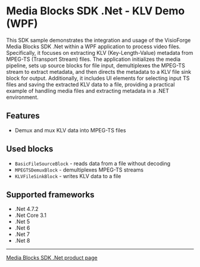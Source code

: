 # Media Blocks SDK .Net - KLV Demo (WPF)

This SDK sample demonstrates the integration and usage of the VisioForge Media Blocks SDK .Net within a WPF application to process video files. Specifically, it focuses on extracting KLV (Key-Length-Value) metadata from MPEG-TS (Transport Stream) files. The application initializes the media pipeline, sets up source blocks for file input, demultiplexes the MPEG-TS stream to extract metadata, and then directs the metadata to a KLV file sink block for output. Additionally, it includes UI elements for selecting input TS files and saving the extracted KLV data to a file, providing a practical example of handling media files and extracting metadata in a .NET environment.

## Features

- Demux and mux KLV data into MPEG-TS files

## Used blocks

- `BasicFileSourceBlock` - reads data from a file without decoding
- `MPEGTSDemuxBlock` - demultiplexes MPEG-TS streams
- `KLVFileSinkBlock` - writes KLV data to a file

## Supported frameworks

- .Net 4.7.2
- .Net Core 3.1
- .Net 5
- .Net 6
- .Net 7
- .Net 8

---

[Media Blocks SDK .Net product page](https://www.visioforge.com/media-blocks-sdk)
